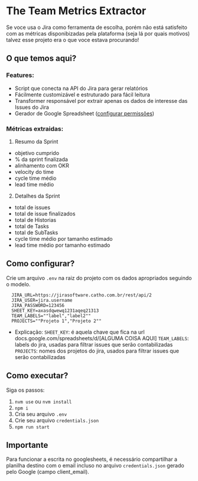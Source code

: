 # The Team Metrics Extractor

Se voce usa o Jira como ferramenta de escolha, porém não está satisfeito com as métricas disponibizadas pela plataforma (seja lá por quais motivos) talvez esse projeto era o que voce estava procurando!

## O que temos aqui?

### Features:

- Script que conecta na API do Jira para gerar relatórios
- Fácilmente customizável e estruturado para fácil leitura
- Transformer responsável por extrair apenas os dados de interesse das Issues do Jira
- Gerador de Google Spreadsheet ([configurar permissões](https://www.npmjs.com/package/google-spreadsheet#service-account-recommended-method))

### Métricas extraidas:

1. Resumo da Sprint
  - objetivo cumprido
  - % da sprint finalizada
  - alinhamento com OKR
  - velocity do time
  - cycle time médio
  - lead time médio

2. Detalhes da Sprint
  - total de issues
  - total de issue finalizados
  - total de Historias
  - total de Tasks
  - total de SubTasks
  - cycle time médio por tamanho estimado
  - lead time médio por tamanho estimado

## Como configurar?

Crie um arquivo `.env` na raiz do projeto com os dados apropriados seguindo o modelo.

```
  JIRA_URL=https://jirasoftware.catho.com.br/rest/api/2
  JIRA_USER=jira.username
  JIRA_PASSWORD=123456
  SHEET_KEY=axasdqwewq1231aqeq21313
  TEAM_LABELS=""label","label2""
  PROJECTS=""Projeto 1","Projeto 2""
```

- Explicação:
  `SHEET_KEY`: é aquela chave que fica na url docs.google.com/spreadsheets/d/[ALGUMA COISA AQUI]
  `TEAM_LABELS`: labels do jira, usadas para filtrar issues que serão contabilizadas
  `PROJECTS`: nomes dos projetos do jira, usados para filtrar issues que serão contabilizadas

## Como executar?

Siga os passos:

  1. `nvm use` ou `nvm install`
  1. `npm i`
  2. Cria seu arquivo `.env`
  3. Crie seu arquivo `credentials.json`
  4. `npm run start`

## Importante

Para funcionar a escrita no googlesheets, é necessário compartilhar a planilha destino com o email incluso no arquivo `credentials.json` gerado pelo Google (campo client_email).
